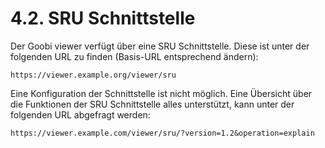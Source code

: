 # 4.2. SRU Schnittstelle

Der Goobi viewer verfügt über eine SRU Schnittstelle. Diese ist unter der folgenden URL zu finden \(Basis-URL entsprechend ändern\):

```text
https://viewer.example.org/viewer/sru
```



Eine Konfiguration der Schnittstelle ist nicht möglich. Eine Übersicht über die Funktionen der SRU Schnittstelle alles unterstützt, kann unter der folgenden URL abgefragt werden:

```text
https://viewer.example.com/viewer/sru/?version=1.2&operation=explain
```



